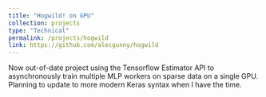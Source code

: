 ```yaml
---
title: "Hogwild! on GPU"
collection: projects
type: "Technical"
permalink: /projects/hogwild
link: https://github.com/alecgunny/hogwild
---
```


Now out-of-date project using the Tensorflow Estimator API to asynchronously train multiple MLP workers on sparse data on a single GPU. Planning to update to more modern Keras syntax when I have the time.
